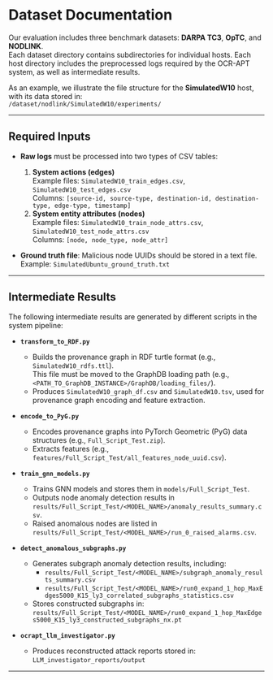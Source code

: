 # Dataset Documentation 

Our evaluation includes three benchmark datasets: **DARPA TC3**, **OpTC**, and **NODLINK**.  
Each dataset directory contains subdirectories for individual hosts. Each host directory includes the preprocessed logs required by the OCR-APT system, as well as intermediate results.  

As an example, we illustrate the file structure for the **SimulatedW10** host, with its data stored in:  
`/dataset/nodlink/SimulatedW10/experiments/`

---

## Required Inputs

- **Raw logs** must be processed into two types of CSV tables:  
  1. **System actions (edges)**  
     Example files: `SimulatedW10_train_edges.csv`, `SimulatedW10_test_edges.csv`  
     Columns: `[source-id, source-type, destination-id, destination-type, edge-type, timestamp]`  
  2. **System entity attributes (nodes)**  
     Example files: `SimulatedW10_train_node_attrs.csv`, `SimulatedW10_test_node_attrs.csv`  
     Columns: `[node, node_type, node_attr]`  

- **Ground truth file**: Malicious node UUIDs should be stored in a text file.  
  Example: `SimulatedUbuntu_ground_truth.txt`

---

## Intermediate Results

The following intermediate results are generated by different scripts in the system pipeline:

- **`transform_to_RDF.py`**  
  - Builds the provenance graph in RDF turtle format (e.g., `SimulatedW10_rdfs.ttl`).  
    This file must be moved to the GraphDB loading path (e.g., `<PATH_TO_GraphDB_INSTANCE>/GraphDB/loading_files/`).  
  - Produces `SimulatedW10_graph_df.csv` and `SimulatedW10.tsv`, used for provenance graph encoding and feature extraction.

- **`encode_to_PyG.py`**  
  - Encodes provenance graphs into PyTorch Geometric (PyG) data structures (e.g., `Full_Script_Test.zip`).  
  - Extracts features (e.g., `features/Full_Script_Test/all_features_node_uuid.csv`).

- **`train_gnn_models.py`**  
  - Trains GNN models and stores them in `models/Full_Script_Test`.  
  - Outputs node anomaly detection results in `results/Full_Script_Test/<MODEL_NAME>/anomaly_results_summary.csv`.  
  - Raised anomalous nodes are listed in `results/Full_Script_Test/<MODEL_NAME>/run_0_raised_alarms.csv`.

- **`detect_anomalous_subgraphs.py`**  
  - Generates subgraph anomaly detection results, including:  
    - `results/Full_Script_Test/<MODEL_NAME>/subgraph_anomaly_results_summary.csv`  
    - `results/Full_Script_Test/<MODEL_NAME>/run0_expand_1_hop_MaxEdges5000_K15_ly3_correlated_subgraphs_statistics.csv`  
  - Stores constructed subgraphs in:  
    `results/Full_Script_Test/<MODEL_NAME>/run0_expand_1_hop_MaxEdges5000_K15_ly3_constructed_subgraphs_nx.pt`

- **`ocrapt_llm_investigator.py`**  
  - Produces reconstructed attack reports stored in: `LLM_investigator_reports/output`

---